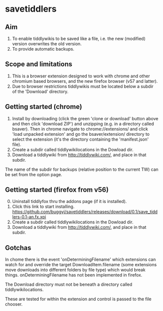 # savetiddlers

## Aim
1. To enable tiddlywikis to be saved like a file, i.e. the new (modified) version overwrites the old version.
2. To provide automatic backups.

## Scope and limitations
1. This is a browser extension designed to work with chrome and other chromium based browsers, and the new firefox browser (v57 and latter).
2. Due to browser restrictions tiddlywikis must be located below a subdir of the 'Download' directory.

## Getting started (chrome)
1. Install by downloading (click the green 'clone or download' button above and then click 'download ZIP') and unzipping (e.g. in a directory called bsaver). Then in chrome navigate to chrome://extensions/ and click 'load unpacked extension' and go the bsaver/extension/ directory to select the extension (it's the directory containing the 'manifest.json' file).
2. Create a subdir called tiddlywikilocations in the Dowload dir. 
3. Download a tiddlywiki from http://tiddlywiki.com/, and place in that subdir.

The name of the subdir for backups (relative position to the current TW) can be set from the option page.

## Getting started (firefox from v56)
0. Uninstall tiddlyfox thru the addons page (if it is installed).
1. Click this link to start installing.
https://github.com/buggyj/savetiddlers/releases/download/0.1/save_tiddlers-0.1-an.fx.xpi
2. Create a subdir called tiddlywikilocations in the Dowload dir. 
3. Download a tiddlywiki from http://tiddlywiki.com/, and place in that subdir.

## Gotchas
In chome there is the event 'onDeterminingFilename' which extensions can watch for and override the target DownloadItem.filename (some extensions move downloads into different folders by file type) which would break things. 
onDeterminingFilename has not been implemented in firefox.

The Download directory must not be beneath a directory called tiddlywikilocations.

These are tested for within the extension and control is passed to the file chooser.
